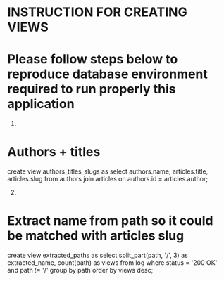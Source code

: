 # INSTRUCTION FOR CREATING VIEWS
# Please follow steps below to reproduce database environment required to run properly this application

1)
# Authors + titles
create view authors_titles_slugs as select authors.name, articles.title, articles.slug from authors join articles on authors.id = articles.author;

2)
# Extract name from path so it could be matched with articles slug
create view extracted_paths as select split_part(path, '/', 3) as extracted_name, count(path) as views from log where status = '200 OK' and path != '/' group by path order by views desc;